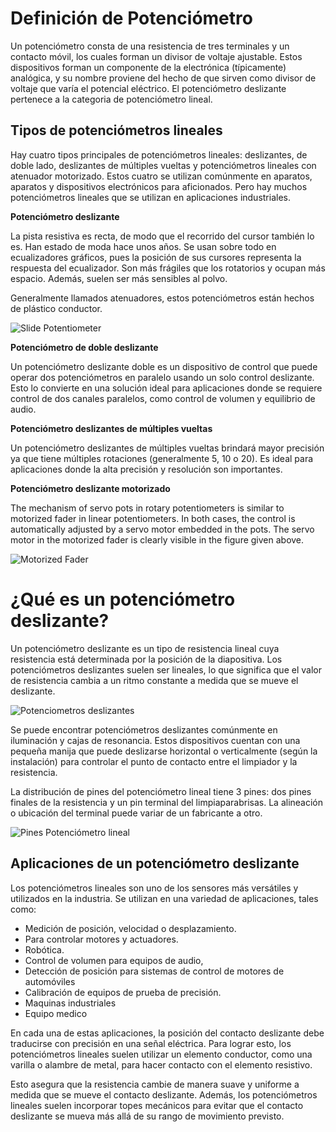 # Definición de Potenciómetro

Un potenciómetro consta de una resistencia de tres terminales y un contacto móvil, los cuales forman un divisor de voltaje ajustable. Estos dispositivos forman un componente de la electrónica (típicamente) analógica, y su nombre proviene del hecho de que sirven como divisor de voltaje que varía el potencial eléctrico. El potenciómetro deslizante pertenece a la categoria de potenciómetro lineal.

## Tipos de potenciómetros lineales

Hay cuatro tipos principales de potenciómetros lineales: deslizantes, de doble lado, deslizantes de múltiples vueltas y potenciómetros lineales con atenuador motorizado. Estos cuatro se utilizan comúnmente en aparatos, aparatos y dispositivos electrónicos para aficionados. Pero hay muchos potenciómetros lineales que se utilizan en aplicaciones industriales.

**Potenciómetro deslizante**

La pista resistiva es recta, de modo que el recorrido del cursor también lo es. Han estado de moda hace unos años. Se usan sobre todo en ecualizadores gráficos, pues la posición de sus cursores representa la respuesta del ecualizador. Son más frágiles que los rotatorios y ocupan más espacio. Además, suelen ser más sensibles al polvo.

Generalmente llamados atenuadores, estos potenciómetros están hechos de plástico conductor.

![](https://www.etechnophiles.com/wp-content/uploads/2022/02/slide-potentiometer-300x300.jpg?ezimgfmt=ng:webp/ngcb41 "Slide Potentiometer")

**Potenciómetro de doble deslizante**

Un potenciómetro deslizante doble es un dispositivo de control que puede operar dos potenciómetros en paralelo usando un solo control deslizante. Esto lo convierte en una solución ideal para aplicaciones donde se requiere control de dos canales paralelos, como control de volumen y equilibrio de audio.

**Potenciómetro deslizantes de múltiples vueltas**

Un potenciómetro deslizantes de múltiples vueltas brindará mayor precisión ya que tiene múltiples rotaciones (generalmente 5, 10 o 20). Es ideal para aplicaciones donde la alta precisión y resolución son importantes.

**Potenciómetro deslizante motorizado**

The mechanism of servo pots in rotary potentiometers is similar to motorized fader in linear potentiometers. In both cases, the control is automatically adjusted by a servo motor embedded in the pots. The servo motor in the motorized fader is clearly visible in the figure given above.

![](https://www.etechnophiles.com/wp-content/uploads/2022/02/Motorised-slide-potentiometer-300x198.jpg?ezimgfmt=ng:webp/ngcb41 "Motorized Fader")

# ¿Qué es un potenciómetro deslizante?

Un potenciómetro deslizante es un tipo de resistencia lineal cuya resistencia está determinada por la posición de la diapositiva. Los potenciómetros deslizantes suelen ser lineales, lo que significa que el valor de resistencia cambia a un ritmo constante a medida que se mueve el deslizante.

![](https://upload.wikimedia.org/wikipedia/commons/thumb/3/35/Faders.jpg/1280px-Faders.jpg "Potenciometros deslizantes")

Se puede encontrar potenciómetros deslizantes comúnmente en iluminación y cajas de resonancia. Estos dispositivos cuentan con una pequeña manija que puede deslizarse horizontal o verticalmente (según la instalación) para controlar el punto de contacto entre el limpiador y la resistencia.

La distribución de pines del potenciómetro lineal tiene 3 pines: dos pines finales de la resistencia y un pin terminal del limpiaparabrisas. La alineación o ubicación del terminal puede variar de un fabricante a otro.

![](https://files.seeedstudio.com/wiki/Grove-Slide_Potentiometer/img/Sliding_justr.JPG "Pines Potenciómetro lineal")

## Aplicaciones de un potenciómetro deslizante

Los potenciómetros lineales son uno de los sensores más versátiles y utilizados en la industria. Se utilizan en una variedad de aplicaciones, tales como:

* Medición de posición, velocidad o desplazamiento.
* Para controlar motores y actuadores.
* Robótica.
* Control de volumen para equipos de audio,
* Detección de posición para sistemas de control de motores de automóviles
* Calibración de equipos de prueba de precisión.
* Maquinas industriales
* Equipo medico

En cada una de estas aplicaciones, la posición del contacto deslizante debe traducirse con precisión en una señal eléctrica. Para lograr esto, los potenciómetros lineales suelen utilizar un elemento conductor, como una varilla o alambre de metal, para hacer contacto con el elemento resistivo.

Esto asegura que la resistencia cambie de manera suave y uniforme a medida que se mueve el contacto deslizante. Además, los potenciómetros lineales suelen incorporar topes mecánicos para evitar que el contacto deslizante se mueva más allá de su rango de movimiento previsto.
